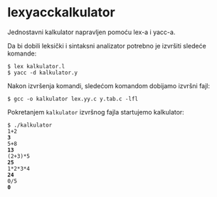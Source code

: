 # lexyacckalkulator
Jednostavni kalkulator napravljen pomoću lex-a i yacc-a.

Da bi dobili leksički i sintaksni analizator potrebno je izvršiti sledeće komande:
<pre><code>$ lex kalkulator.l
$ yacc -d kalkulator.y
</code></pre>

Nakon izvršenja komandi, sledećom komandom dobijamo izvršni fajl:
<pre><code>$ gcc -o kalkulator lex.yy.c y.tab.c -lfl</code></pre>

Pokretanjem <code>kalkulator</code> izvršnog fajla startujemo kalkulator:
<pre><code>$ ./kalkulator
1+2
<b>3</b>
5+8
<b>13</b>
(2+3)*5
<b>25</b>
1*2*3*4
<b>24</b>
0/5
<b>0</b></code></pre>
